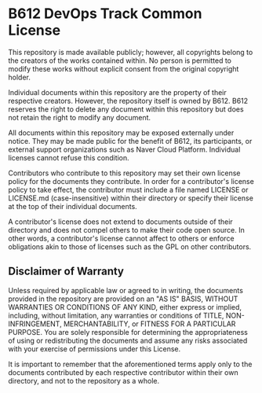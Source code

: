 # B612 DevOps Track Common License

This repository is made available publicly; however, all copyrights belong to the creators of the works contained within. No person is permitted to modify these works without explicit consent from the original copyright holder.

Individual documents within this repository are the property of their respective creators. However, the repository itself is owned by B612. B612 reserves the right to delete any document within this repository but does not retain the right to modify any document.

All documents within this repository may be exposed externally under notice. They may be made public for the benefit of B612, its participants, or external support organizations such as Naver Cloud Platform. Individual licenses cannot refuse this condition.

Contributors who contribute to this repository may set their own license policy for the documents they contribute. In order for a contributor's license policy to take effect, the contributor must include a file named LICENSE or LICENSE.md (case-insensitive) within their directory or specify their license at the top of their individual documents.

A contributor's license does not extend to documents outside of their directory and does not compel others to make their code open source. In other words, a contributor's license cannot affect to others or enforce obligations akin to those of licenses such as the GPL on other contributors.

## Disclaimer of Warranty
Unless required by applicable law or agreed to in writing, the documents provided in the repository are provided on an "AS IS" BASIS, WITHOUT WARRANTIES OR CONDITIONS OF ANY KIND, either express or implied, including, without limitation, any warranties or conditions of TITLE, NON-INFRINGEMENT, MERCHANTABILITY, or FITNESS FOR A PARTICULAR PURPOSE. You are solely responsible for determining the appropriateness of using or redistributing the documents and assume any risks associated with your exercise of permissions under this License.

It is important to remember that the aforementioned terms apply only to the documents contributed by each respective contributor within their own directory, and not to the repository as a whole.
